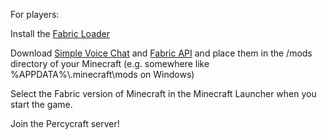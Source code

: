 For players:

Install the [Fabric Loader](https://fabricmc.net/use/)

Download [Simple Voice Chat](http://localhost:8080/mods/voicechat-fabric-1.20.1-2.4.24.jar) and [Fabric API](http://localhost:8080/mods/voicechat-fabric-1.20.1-2.4.24.jar/fabric-api-0.88.1+1.20.1.jar) and place them in the /mods directory of your Minecraft (e.g. somewhere like %APPDATA%\\.minecraft\\mods on Windows)

Select the Fabric version of Minecraft in the Minecraft Launcher when you start the game.

Join the Percycraft server!
